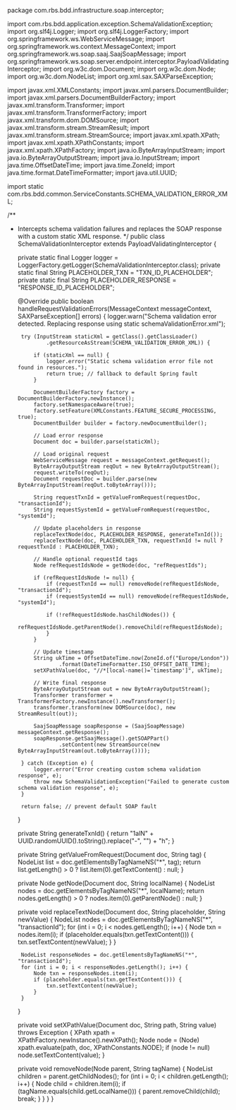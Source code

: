 package com.rbs.bdd.infrastructure.soap.interceptor;

import com.rbs.bdd.application.exception.SchemaValidationException;
import org.slf4j.Logger;
import org.slf4j.LoggerFactory;
import org.springframework.ws.WebServiceMessage;
import org.springframework.ws.context.MessageContext;
import org.springframework.ws.soap.saaj.SaajSoapMessage;
import org.springframework.ws.soap.server.endpoint.interceptor.PayloadValidatingInterceptor;
import org.w3c.dom.Document;
import org.w3c.dom.Node;
import org.w3c.dom.NodeList;
import org.xml.sax.SAXParseException;

import javax.xml.XMLConstants;
import javax.xml.parsers.DocumentBuilder;
import javax.xml.parsers.DocumentBuilderFactory;
import javax.xml.transform.Transformer;
import javax.xml.transform.TransformerFactory;
import javax.xml.transform.dom.DOMSource;
import javax.xml.transform.stream.StreamResult;
import javax.xml.transform.stream.StreamSource;
import javax.xml.xpath.XPath;
import javax.xml.xpath.XPathConstants;
import javax.xml.xpath.XPathFactory;
import java.io.ByteArrayInputStream;
import java.io.ByteArrayOutputStream;
import java.io.InputStream;
import java.time.OffsetDateTime;
import java.time.ZoneId;
import java.time.format.DateTimeFormatter;
import java.util.UUID;

import static com.rbs.bdd.common.ServiceConstants.SCHEMA_VALIDATION_ERROR_XML;

/**
 * Intercepts schema validation failures and replaces the SOAP response with a custom static XML response.
 */
public class SchemaValidationInterceptor extends PayloadValidatingInterceptor {

    private static final Logger logger = LoggerFactory.getLogger(SchemaValidationInterceptor.class);
    private static final String PLACEHOLDER_TXN = "TXN_ID_PLACEHOLDER";
    private static final String PLACEHOLDER_RESPONSE = "RESPONSE_ID_PLACEHOLDER";

    @Override
    public boolean handleRequestValidationErrors(MessageContext messageContext, SAXParseException[] errors) {
        logger.warn("Schema validation error detected. Replacing response using static schemaValidationError.xml");

        try (InputStream staticXml = getClass().getClassLoader()
                .getResourceAsStream(SCHEMA_VALIDATION_ERROR_XML)) {

            if (staticXml == null) {
                logger.error("Static schema validation error file not found in resources.");
                return true; // fallback to default Spring fault
            }

            DocumentBuilderFactory factory = DocumentBuilderFactory.newInstance();
            factory.setNamespaceAware(true);
            factory.setFeature(XMLConstants.FEATURE_SECURE_PROCESSING, true);
            DocumentBuilder builder = factory.newDocumentBuilder();

            // Load error response
            Document doc = builder.parse(staticXml);

            // Load original request
            WebServiceMessage request = messageContext.getRequest();
            ByteArrayOutputStream reqOut = new ByteArrayOutputStream();
            request.writeTo(reqOut);
            Document requestDoc = builder.parse(new ByteArrayInputStream(reqOut.toByteArray()));

            String requestTxnId = getValueFromRequest(requestDoc, "transactionId");
            String requestSystemId = getValueFromRequest(requestDoc, "systemId");

            // Update placeholders in response
            replaceTextNode(doc, PLACEHOLDER_RESPONSE, generateTxnId());
            replaceTextNode(doc, PLACEHOLDER_TXN, requestTxnId != null ? requestTxnId : PLACEHOLDER_TXN);

            // Handle optional requestId tags
            Node refRequestIdsNode = getNode(doc, "refRequestIds");

            if (refRequestIdsNode != null) {
                if (requestTxnId == null) removeNode(refRequestIdsNode, "transactionId");
                if (requestSystemId == null) removeNode(refRequestIdsNode, "systemId");

                if (!refRequestIdsNode.hasChildNodes()) {
                    refRequestIdsNode.getParentNode().removeChild(refRequestIdsNode);
                }
            }

            // Update timestamp
            String ukTime = OffsetDateTime.now(ZoneId.of("Europe/London"))
                    .format(DateTimeFormatter.ISO_OFFSET_DATE_TIME);
            setXPathValue(doc, "//*[local-name()='timestamp']", ukTime);

            // Write final response
            ByteArrayOutputStream out = new ByteArrayOutputStream();
            Transformer transformer = TransformerFactory.newInstance().newTransformer();
            transformer.transform(new DOMSource(doc), new StreamResult(out));

            SaajSoapMessage soapResponse = (SaajSoapMessage) messageContext.getResponse();
            soapResponse.getSaajMessage().getSOAPPart()
                    .setContent(new StreamSource(new ByteArrayInputStream(out.toByteArray())));

        } catch (Exception e) {
            logger.error("Error creating custom schema validation response", e);
            throw new SchemaValidationException("Failed to generate custom schema validation response", e);
        }

        return false; // prevent default SOAP fault
    }

    private String generateTxnId() {
        return "1alN" + UUID.randomUUID().toString().replace("-", "") + "h";
    }

    private String getValueFromRequest(Document doc, String tag) {
        NodeList list = doc.getElementsByTagNameNS("*", tag);
        return list.getLength() > 0 ? list.item(0).getTextContent() : null;
    }

    private Node getNode(Document doc, String localName) {
        NodeList nodes = doc.getElementsByTagNameNS("*", localName);
        return nodes.getLength() > 0 ? nodes.item(0).getParentNode() : null;
    }

    private void replaceTextNode(Document doc, String placeholder, String newValue) {
        NodeList nodes = doc.getElementsByTagNameNS("*", "transactionId");
        for (int i = 0; i < nodes.getLength(); i++) {
            Node txn = nodes.item(i);
            if (placeholder.equals(txn.getTextContent())) {
                txn.setTextContent(newValue);
            }
        }

        NodeList responseNodes = doc.getElementsByTagNameNS("*", "transactionId");
        for (int i = 0; i < responseNodes.getLength(); i++) {
            Node txn = responseNodes.item(i);
            if (placeholder.equals(txn.getTextContent())) {
                txn.setTextContent(newValue);
            }
        }
    }

    private void setXPathValue(Document doc, String path, String value) throws Exception {
        XPath xpath = XPathFactory.newInstance().newXPath();
        Node node = (Node) xpath.evaluate(path, doc, XPathConstants.NODE);
        if (node != null) node.setTextContent(value);
    }

    private void removeNode(Node parent, String tagName) {
        NodeList children = parent.getChildNodes();
        for (int i = 0; i < children.getLength(); i++) {
            Node child = children.item(i);
            if (tagName.equals(child.getLocalName())) {
                parent.removeChild(child);
                break;
            }
        }
    }
}
